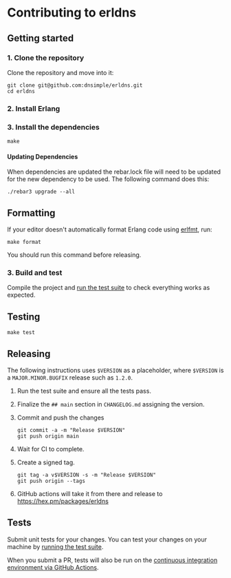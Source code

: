# Contributing to erldns

## Getting started

### 1. Clone the repository

Clone the repository and move into it:

```shell
git clone git@github.com:dnsimple/erldns.git
cd erldns
```

### 2. Install Erlang

### 3. Install the dependencies

```shell
make
```

#### Updating Dependencies

When dependencies are updated the rebar.lock file will need to be updated for the new dependency to be used. The following command does this:

```shell
./rebar3 upgrade --all
```

## Formatting

If your editor doesn't automatically format Erlang code using [erlfmt](https://github.com/WhatsApp/erlfmt), run:

```shell
make format
```

You should run this command before releasing.

### 3. Build and test

Compile the project and [run the test suite](#testing) to check everything works as expected.

## Testing

```shell
make test
```

## Releasing

The following instructions uses `$VERSION` as a placeholder, where `$VERSION` is a `MAJOR.MINOR.BUGFIX` release such as `1.2.0`.

1. Run the test suite and ensure all the tests pass.

1. Finalize the `## main` section in `CHANGELOG.md` assigning the version.

1. Commit and push the changes

    ```shell
    git commit -a -m "Release $VERSION"
    git push origin main
    ```

1. Wait for CI to complete.

1. Create a signed tag.

    ```shell
    git tag -a v$VERSION -s -m "Release $VERSION"
    git push origin --tags
    ```

1. GitHub actions will take it from there and release to <https://hex.pm/packages/erldns>

## Tests

Submit unit tests for your changes. You can test your changes on your machine by [running the test suite](#testing).

When you submit a PR, tests will also be run on the [continuous integration environment via GitHub Actions](https://github.com/dnsimple/dnsimple-ruby/actions/workflows/ci.yml).
